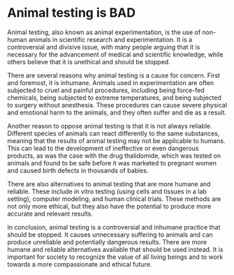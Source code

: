 # Animal testing is BAD

Animal testing, also known as animal experimentation, is the use of non-human animals in scientific research and experimentation. It is a controversial and divisive issue, with many people arguing that it is necessary for the advancement of medical and scientific knowledge, while others believe that it is unethical and should be stopped.

There are several reasons why animal testing is a cause for concern. First and foremost, it is inhumane. Animals used in experimentation are often subjected to cruel and painful procedures, including being force-fed chemicals, being subjected to extreme temperatures, and being subjected to surgery without anesthesia. These procedures can cause severe physical and emotional harm to the animals, and they often suffer and die as a result.

Another reason to oppose animal testing is that it is not always reliable. Different species of animals can react differently to the same substances, meaning that the results of animal testing may not be applicable to humans. This can lead to the development of ineffective or even dangerous products, as was the case with the drug thalidomide, which was tested on animals and found to be safe before it was marketed to pregnant women and caused birth defects in thousands of babies.

There are also alternatives to animal testing that are more humane and reliable. These include in vitro testing (using cells and tissues in a lab setting), computer modeling, and human clinical trials. These methods are not only more ethical, but they also have the potential to produce more accurate and relevant results.

In conclusion, animal testing is a controversial and inhumane practice that should be stopped. It causes unnecessary suffering to animals and can produce unreliable and potentially dangerous results. There are more humane and reliable alternatives available that should be used instead. It is important for society to recognize the value of all living beings and to work towards a more compassionate and ethical future.